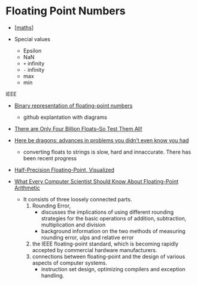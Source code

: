 Floating Point Numbers
======================

* [[maths]]

* Special values
    * Epsilon
    * NaN
    * `+` infinity
    * `-` infinity
    * max
    * min

IEEE

* [Binary representation of floating-point numbers](https://github.com/trekhleb/javascript-algorithms/tree/master/src/algorithms/math/binary-floating-point)
    * github explantation with diagrams
* [There are Only Four Billion Floats–So Test Them All!](https://randomascii.wordpress.com/2014/01/27/theres-only-four-billion-floatsso-test-them-all/)

* [Here be dragons: advances in problems you didn’t even know you had](http://www.serpentine.com/blog/2011/06/29/here-be-dragons-advances-in-problems-you-didnt-even-know-you-had/)
    * converting floats to strings is slow, hard and innaccurate. There has been recent progress
    
* [Half-Precision Floating-Point, Visualized](https://observablehq.com/@rreusser/half-precision-floating-point-visualized)

* [What Every Computer Scientist Should Know About Floating-Point Arithmetic](https://docs.oracle.com/cd/E19957-01/806-3568/ncg_goldberg.html)
    * It consists of three loosely connected parts. 
        1. Rounding Error, 
            * discusses the implications of using different rounding strategies for the basic operations of addition, subtraction, multiplication and division
            * background information on the two methods of measuring rounding error, ulps and relative error
        2. the IEEE floating-point standard, which is becoming rapidly accepted by commercial hardware manufacturers.
        3. connections between floating-point and the design of various aspects of computer systems. 
            * instruction set design, optimizing compilers and exception handling. 

[//begin]: # "Autogenerated link references for markdown compatibility"
[maths]: maths.md "Maths"
[//end]: # "Autogenerated link references"